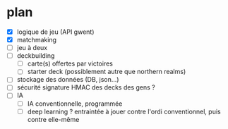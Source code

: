 # plan

- [x] logique de jeu (API gwent)
- [x] matchmaking
- [ ] jeu à deux
- [ ] deckbuilding
    - [ ] carte(s) offertes par victoires
    - [ ] starter deck (possiblement autre que northern realms)
- [ ] stockage des données (DB, json...)
- [ ] sécurité signature HMAC des decks des gens ?
- [ ] IA
    - [ ] IA conventionnelle, programmée
    - [ ] deep learning ? entraintée à jouer contre l'ordi conventionnel, puis contre elle-même 